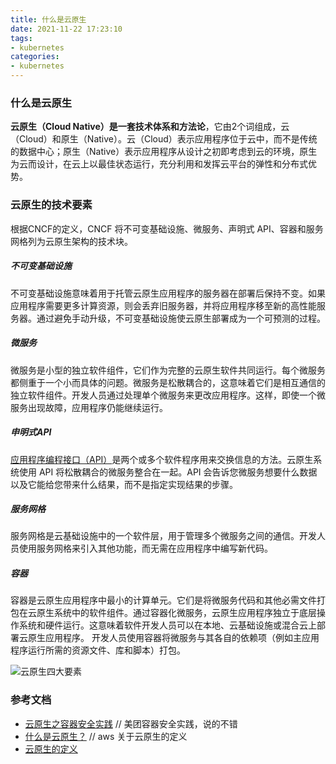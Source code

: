 ```yaml
---
title: 什么是云原生
date: 2021-11-22 17:23:10
tags:
- kubernetes
categories:
- kubernetes
---
```


### 什么是云原生

**云原生（Cloud Native）是一套技术体系和方法论**，它由2个词组成，云（Cloud）和原生（Native）。云（Cloud）表示应用程序位于云中，而不是传统的数据中心；原生（Native）表示应用程序从设计之初即考虑到云的环境，原生为云而设计，在云上以最佳状态运行，充分利用和发挥云平台的弹性和分布式优势。

### 云原生的技术要素

根据CNCF的定义，CNCF 将不可变基础设施、微服务、声明式 API、容器和服务网格列为云原生架构的技术块。 

##### **不可变基础设施**

不可变基础设施意味着用于托管云原生应用程序的服务器在部署后保持不变。如果应用程序需要更多计算资源，则会丢弃旧服务器，并将应用程序移至新的高性能服务器。通过避免手动升级，不可变基础设施使云原生部署成为一个可预测的过程。 

##### **微服务**

微服务是小型的独立软件组件，它们作为完整的云原生软件共同运行。每个微服务都侧重于一个小而具体的问题。微服务是松散耦合的，这意味着它们是相互通信的独立软件组件。开发人员通过处理单个微服务来更改应用程序。这样，即使一个微服务出现故障，应用程序仍能继续运行。 

##### **申明式API**

[应用程序编程接口（API）](https://aws.amazon.com/what-is/api/)是两个或多个软件程序用来交换信息的方法。云原生系统使用 API 将松散耦合的微服务整合在一起。API 会告诉您微服务想要什么数据以及它能给您带来什么结果，而不是指定实现结果的步骤。 

##### **服务网格**

服务网格是云基础设施中的一个软件层，用于管理多个微服务之间的通信。开发人员使用服务网格来引入其他功能，而无需在应用程序中编写新代码。 

##### **容器**

容器是云原生应用程序中最小的计算单元。它们是将微服务代码和其他必需文件打包在云原生系统中的软件组件。通过容器化微服务，云原生应用程序独立于底层操作系统和硬件运行。这意味着软件开发人员可以在本地、云基础设施或混合云上部署云原生应用程序。 开发人员使用容器将微服务与其各自的依赖项（例如主应用程序运行所需的资源文件、库和脚本）打包。

![云原生四大要素](https://fafucoder-1252756369.cos.ap-nanjing.myqcloud.com/202302282348479.png)

### 参考文档

- [云原生之容器安全实践](https://tech.meituan.com/2020/03/12/cloud-native-security.html)   // 美团容器安全实践，说的不错
- [什么是云原生？](https://aws.amazon.com/cn/what-is/cloud-native/) // aws 关于云原生的定义
- [云原生的定义](https://skyao.io/learning-cloudnative/docs/introduction/definition.html)
